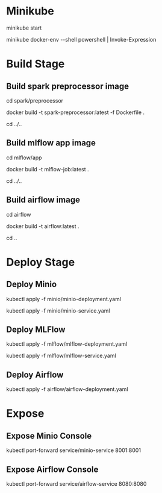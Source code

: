 # Minikube

minikube start

minikube docker-env --shell powershell | Invoke-Expression

# Build Stage

## Build spark preprocessor image

cd spark/preprocessor

docker build -t spark-preprocessor:latest -f Dockerfile .

cd ../..

## Build mlflow app image

cd mlflow/app

docker build -t mlflow-job:latest .

cd ../..

## Build airflow image

cd airflow

docker build -t airflow:latest .

cd ..

# Deploy Stage

## Deploy Minio

kubectl apply -f minio/minio-deployment.yaml

kubectl apply -f minio/minio-service.yaml

## Deploy MLFlow

kubectl apply -f mlflow/mlflow-deployment.yaml

kubectl apply -f mlflow/mlflow-service.yaml

## Deploy Airflow

kubectl apply -f airflow/airflow-deployment.yaml

# Expose

## Expose Minio Console

kubectl port-forward service/minio-service 8001:8001

## Expose Airflow Console

kubectl port-forward service/airflow-service 8080:8080
